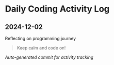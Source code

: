 # Daily Coding Activity Log

## 2024-12-02

Reflecting on programming journey

> Keep calm and code on!

*Auto-generated commit for activity tracking*
